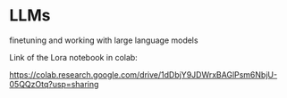 # LLMs
finetuning and working with large language models

Link of the Lora notebook in colab:

https://colab.research.google.com/drive/1dDbjY9JDWrxBAGlPsm6NbjU-05QQzOtq?usp=sharing
